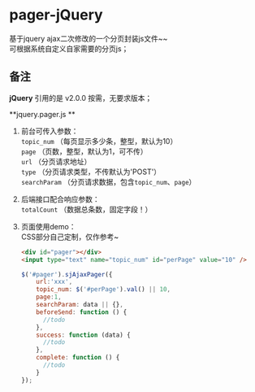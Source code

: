 # pager-jQuery
  基于jquery ajax二次修改的一个分页封装js文件~~  
  可根据系统自定义自家需要的分页js；
 
## 备注

**jQuery** 引用的是 v2.0.0 
  按需，无要求版本；
 
**jquery.pager.js **  
 1. 前台可传入参数：  
    `topic_num` （每页显示多少条，整型，默认为10）  
    `page` （页数，整型，默认为1，可不传）  
    `url` （分页请求地址）  
    `type` （分页请求类型，不传默认为'POST'）  
    `searchParam` （分页请求数据，包含`topic_num`、`page`）  
    
 2. 后端接口配合响应参数：     
    `totalCount` （数据总条数，固定字段！）  

 3. 页面使用demo：  
    CSS部分自己定制，仅作参考~  
    
    ```html
    <div id="pager"></div>
    <input type="text" name="topic_num" id="perPage" value="10" />
    ```
    
    ```javascript
    $('#pager').sjAjaxPager({
        url:'xxx',
        topic_num: $('#perPage').val() || 10,
        page:1,
        searchParam: data || {},
        beforeSend: function () {
          //todo
        },
        success: function (data) {
          //todo
        },
        complete: function () {
          //todo
        }
    });
    ```
